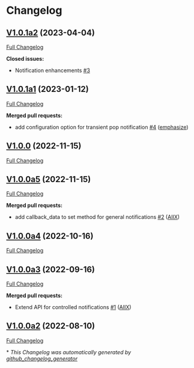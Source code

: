 # Changelog

## [V1.0.1a2](https://github.com/OpenVoiceOS/ovos-PHAL-plugin-notification-widgets/tree/V1.0.1a2) (2023-04-04)

[Full Changelog](https://github.com/OpenVoiceOS/ovos-PHAL-plugin-notification-widgets/compare/V1.0.1a1...V1.0.1a2)

**Closed issues:**

- Notification enhancements [\#3](https://github.com/OpenVoiceOS/ovos-PHAL-plugin-notification-widgets/issues/3)

## [V1.0.1a1](https://github.com/OpenVoiceOS/ovos-PHAL-plugin-notification-widgets/tree/V1.0.1a1) (2023-01-12)

[Full Changelog](https://github.com/OpenVoiceOS/ovos-PHAL-plugin-notification-widgets/compare/V1.0.0...V1.0.1a1)

**Merged pull requests:**

- add configuration option for transient pop notification [\#4](https://github.com/OpenVoiceOS/ovos-PHAL-plugin-notification-widgets/pull/4) ([emphasize](https://github.com/emphasize))

## [V1.0.0](https://github.com/OpenVoiceOS/ovos-PHAL-plugin-notification-widgets/tree/V1.0.0) (2022-11-15)

[Full Changelog](https://github.com/OpenVoiceOS/ovos-PHAL-plugin-notification-widgets/compare/V1.0.0a5...V1.0.0)

## [V1.0.0a5](https://github.com/OpenVoiceOS/ovos-PHAL-plugin-notification-widgets/tree/V1.0.0a5) (2022-11-15)

[Full Changelog](https://github.com/OpenVoiceOS/ovos-PHAL-plugin-notification-widgets/compare/V1.0.0a4...V1.0.0a5)

**Merged pull requests:**

- add callback\_data to set method for general notifications [\#2](https://github.com/OpenVoiceOS/ovos-PHAL-plugin-notification-widgets/pull/2) ([AIIX](https://github.com/AIIX))

## [V1.0.0a4](https://github.com/OpenVoiceOS/ovos-PHAL-plugin-notification-widgets/tree/V1.0.0a4) (2022-10-16)

[Full Changelog](https://github.com/OpenVoiceOS/ovos-PHAL-plugin-notification-widgets/compare/V1.0.0a3...V1.0.0a4)

## [V1.0.0a3](https://github.com/OpenVoiceOS/ovos-PHAL-plugin-notification-widgets/tree/V1.0.0a3) (2022-09-16)

[Full Changelog](https://github.com/OpenVoiceOS/ovos-PHAL-plugin-notification-widgets/compare/V1.0.0a2...V1.0.0a3)

**Merged pull requests:**

- Extend API for controlled notifications [\#1](https://github.com/OpenVoiceOS/ovos-PHAL-plugin-notification-widgets/pull/1) ([AIIX](https://github.com/AIIX))

## [V1.0.0a2](https://github.com/OpenVoiceOS/ovos-PHAL-plugin-notification-widgets/tree/V1.0.0a2) (2022-08-10)

[Full Changelog](https://github.com/OpenVoiceOS/ovos-PHAL-plugin-notification-widgets/compare/01f4b95d1656c88be01f7a61068cc7577438e077...V1.0.0a2)



\* *This Changelog was automatically generated by [github_changelog_generator](https://github.com/github-changelog-generator/github-changelog-generator)*
